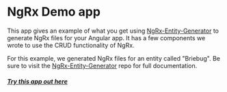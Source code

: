 # NgRx Demo app

This app gives an example of what you get using [NgRx-Entity-Generator](https://github.com/briebug/ngrx-entity-generator) to generate NgRx files for your Angular app. It has a few components we wrote to use the CRUD functionality of NgRx.

For this example, we generated NgRx files for an entity called "Briebug". Be sure to visit the [NgRx-Entity-Generator](https://github.com/briebug/ngrx-entity-generator) repo for full documentation. 

##### [Try this app out here](https://stackblitz.com/github/briebug/ngrx-demo)